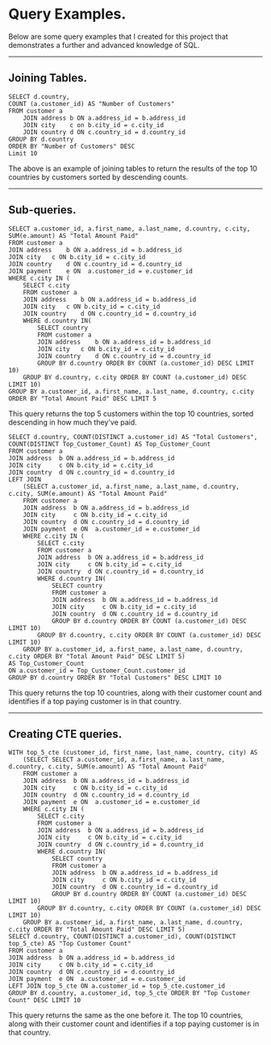 # Query Examples.

Below are some query examples that I created for this project that demonstrates a further and advanced knowledge of SQL. 
___
## Joining Tables.
```
SELECT d.country,
COUNT (a.customer_id) AS "Number of Customers"
FROM customer a
	JOIN address b ON a.address_id = b.address_id
	JOIN city    c on b.city_id = c.city_id
	JOIN country d ON c.country_id = d.country_id
GROUP BY d.country
ORDER BY "Number of Customers" DESC
Limit 10
```

The above is an example of joining tables to return the results of the top 10 countries by customers sorted by descending counts.

___
## Sub-queries.
```
SELECT a.customer_id, a.first_name, a.last_name, d.country, c.city, SUM(e.amount) AS "Total Amount Paid"
FROM customer a
JOIN address	b ON a.address_id = b.address_id
JOIN city	c ON b.city_id = c.city_id
JOIN country	d ON c.country_id = d.country_id
JOIN payment	e ON  a.customer_id = e.customer_id
WHERE c.city IN (
	SELECT c.city
	FROM customer a
	JOIN address	b ON a.address_id = b.address_id
	JOIN city	c ON b.city_id = c.city_id
	JOIN country	d ON c.country_id = d.country_id
	WHERE d.country IN(
		SELECT country
		FROM customer a
		JOIN address	b ON a.address_id = b.address_id
		JOIN city	c ON b.city_id = c.city_id
		JOIN country	d ON c.country_id = d.country_id
		GROUP BY d.country ORDER BY COUNT (a.customer_id) DESC LIMIT 10)
	GROUP BY d.country, c.city ORDER BY COUNT (a.customer_id) DESC LIMIT 10)
GROUP BY a.customer_id, a.first_name, a.last_name, d.country, c.city ORDER BY "Total Amount Paid" DESC LIMIT 5
```

This query returns the top 5 customers within the top 10 countries, sorted descending in how much they've paid.

```
SELECT d.country, COUNT(DISTINCT a.customer_id) AS "Total Customers", COUNT(DISTINCT Top_Customer_Count) AS Top_Customer_Count
FROM customer a
JOIN address  b ON a.address_id = b.address_id
JOIN city     c ON b.city_id = c.city_id
JOIN country  d ON c.country_id = d.country_id
LEFT JOIN
	(SELECT a.customer_id, a.first_name, a.last_name, d.country, c.city, SUM(e.amount) AS "Total Amount Paid"
	FROM customer a
	JOIN address  b ON a.address_id = b.address_id
	JOIN city     c ON b.city_id = c.city_id
	JOIN country  d ON c.country_id = d.country_id
	JOIN payment  e ON  a.customer_id = e.customer_id
	WHERE c.city IN (
		SELECT c.city
		FROM customer a
		JOIN address  b ON a.address_id = b.address_id
		JOIN city     c ON b.city_id = c.city_id
		JOIN country  d ON c.country_id = d.country_id
		WHERE d.country IN(
			SELECT country
			FROM customer a
			JOIN address  b ON a.address_id = b.address_id
			JOIN city     c ON b.city_id = c.city_id
			JOIN country  d ON c.country_id = d.country_id
			GROUP BY d.country ORDER BY COUNT (a.customer_id) DESC LIMIT 10)
		GROUP BY d.country, c.city ORDER BY COUNT (a.customer_id) DESC LIMIT 10)
	GROUP BY a.customer_id, a.first_name, a.last_name, d.country, c.city ORDER BY "Total Amount Paid" DESC LIMIT 5)
AS Top_Customer_Count
ON a.customer_id = Top_Customer_Count.customer_id
GROUP BY d.country ORDER BY "Total Customers" DESC LIMIT 10
```

This query returns the top 10 countries, along with their customer count and identifies if a top paying customer is in that country.
___

## Creating CTE queries.
```
WITH top_5_cte (customer_id, first_name, last_name, country, city) AS
	(SELECT SELECT a.customer_id, a.first_name, a.last_name, d.country, c.city, SUM(e.amount) AS "Total Amount Paid"
	FROM customer a
	JOIN address  b ON a.address_id = b.address_id
	JOIN city     c ON b.city_id = c.city_id
	JOIN country  d ON c.country_id = d.country_id
	JOIN payment  e ON  a.customer_id = e.customer_id
	WHERE c.city IN (
		SELECT c.city
		FROM customer a
		JOIN address  b ON a.address_id = b.address_id
		JOIN city     c ON b.city_id = c.city_id
		JOIN country  d ON c.country_id = d.country_id
		WHERE d.country IN(
			SELECT country
			FROM customer a
			JOIN address  b ON a.address_id = b.address_id
			JOIN city     c ON b.city_id = c.city_id
			JOIN country  d ON c.country_id = d.country_id
			GROUP BY d.country ORDER BY COUNT (a.customer_id) DESC LIMIT 10)
		GROUP BY d.country, c.city ORDER BY COUNT (a.customer_id) DESC LIMIT 10)
	GROUP BY a.customer_id, a.first_name, a.last_name, d.country, c.city ORDER BY "Total Amount Paid" DESC LIMIT 5)
SELECT d.country, COUNT(DISTINCT a.customer_id), COUNT(DISTINCT top_5_cte) AS "Top Customer Count"
FROM customer a
JOIN address  b ON a.address_id = b.address_id
JOIN city     c ON b.city_id = c.city_id
JOIN country  d ON c.country_id = d.country_id
JOIN payment  e ON  a.customer_id = e.customer_id
LEFT JOIN top_5_cte ON a.customer_id = top_5_cte.customer_id
GROUP BY d.country, a.customer_id, top_5_cte ORDER BY "Top Customer Count" DESC LIMIT 10
```

This query returns the same as the one before it. The top 10 countries, along with their customer count and identifies if a top paying customer is in that country.

